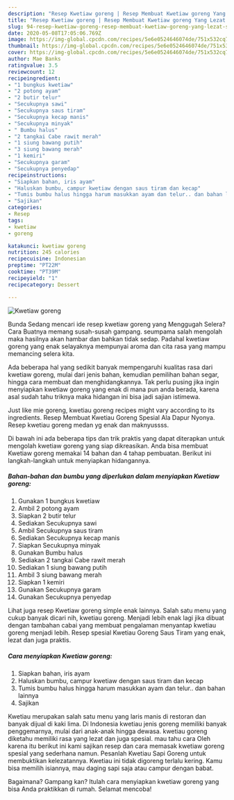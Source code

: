 ```yaml
---
description: "Resep Kwetiaw goreng | Resep Membuat Kwetiaw goreng Yang Lezat Sekali"
title: "Resep Kwetiaw goreng | Resep Membuat Kwetiaw goreng Yang Lezat Sekali"
slug: 94-resep-kwetiaw-goreng-resep-membuat-kwetiaw-goreng-yang-lezat-sekali
date: 2020-05-08T17:05:06.769Z
image: https://img-global.cpcdn.com/recipes/5e6e0524646074de/751x532cq70/kwetiaw-goreng-foto-resep-utama.jpg
thumbnail: https://img-global.cpcdn.com/recipes/5e6e0524646074de/751x532cq70/kwetiaw-goreng-foto-resep-utama.jpg
cover: https://img-global.cpcdn.com/recipes/5e6e0524646074de/751x532cq70/kwetiaw-goreng-foto-resep-utama.jpg
author: Mae Banks
ratingvalue: 3.5
reviewcount: 12
recipeingredient:
- "1 bungkus kwetiaw"
- "2 potong ayam"
- "2 butir telur"
- "Secukupnya sawi"
- "Secukupnya saus tiram"
- "Secukupnya kecap manis"
- "Secukupnya minyak"
- " Bumbu halus"
- "2 tangkai Cabe rawit merah"
- "1 siung bawang putih"
- "3 siung bawang merah"
- "1 kemiri"
- "Secukupnya garam"
- "Secukupnya penyedap"
recipeinstructions:
- "Siapkan bahan, iris ayam"
- "Haluskan bumbu, campur kwetiaw dengan saus tiram dan kecap"
- "Tumis bumbu halus hingga harum masukkan ayam dan telur.. dan bahan lainnya"
- "Sajikan"
categories:
- Resep
tags:
- kwetiaw
- goreng

katakunci: kwetiaw goreng 
nutrition: 245 calories
recipecuisine: Indonesian
preptime: "PT22M"
cooktime: "PT39M"
recipeyield: "1"
recipecategory: Dessert

---
```



![Kwetiaw goreng](https://img-global.cpcdn.com/recipes/5e6e0524646074de/751x532cq70/kwetiaw-goreng-foto-resep-utama.jpg)

Bunda Sedang mencari ide resep kwetiaw goreng yang Menggugah Selera? Cara Buatnya memang susah-susah gampang. seumpama salah mengolah maka hasilnya akan hambar dan bahkan tidak sedap. Padahal kwetiaw goreng yang enak selayaknya mempunyai aroma dan cita rasa yang mampu memancing selera kita.

Ada beberapa hal yang sedikit banyak mempengaruhi kualitas rasa dari kwetiaw goreng, mulai dari jenis bahan, kemudian pemilihan bahan segar, hingga cara membuat dan menghidangkannya. Tak perlu pusing jika ingin menyiapkan kwetiaw goreng yang enak di mana pun anda berada, karena asal sudah tahu triknya maka hidangan ini bisa jadi sajian istimewa.

Just like mie goreng, kwetiau goreng recipes might vary according to its ingredients. Resep Membuat Kwetiau Goreng Spesial Ala Dapur Nyonya. Resep kwetiau goreng medan yg enak dan maknyussss.


Di bawah ini ada beberapa tips dan trik praktis yang dapat diterapkan untuk mengolah kwetiaw goreng yang siap dikreasikan. Anda bisa membuat Kwetiaw goreng memakai 14 bahan dan 4 tahap pembuatan. Berikut ini langkah-langkah untuk menyiapkan hidangannya.

<!--inarticleads1-->

##### Bahan-bahan dan bumbu yang diperlukan dalam menyiapkan Kwetiaw goreng:

1. Gunakan 1 bungkus kwetiaw
1. Ambil 2 potong ayam
1. Siapkan 2 butir telur
1. Sediakan Secukupnya sawi
1. Ambil Secukupnya saus tiram
1. Sediakan Secukupnya kecap manis
1. Siapkan Secukupnya minyak
1. Gunakan  Bumbu halus
1. Sediakan 2 tangkai Cabe rawit merah
1. Sediakan 1 siung bawang putih
1. Ambil 3 siung bawang merah
1. Siapkan 1 kemiri
1. Gunakan Secukupnya garam
1. Gunakan Secukupnya penyedap


Lihat juga resep Kwetiaw goreng simple enak lainnya. Salah satu menu yang cukup banyak dicari nih, kwetiau goreng. Menjadi lebih enak lagi jika dibuat dengan tambahan cabai yang membuat pengalaman menyantap kwetiau goreng menjadi lebih. Resep spesial Kwetiau Goreng Saus Tiram yang enak, lezat dan juga praktis. 

<!--inarticleads2-->

##### Cara menyiapkan Kwetiaw goreng:

1. Siapkan bahan, iris ayam
1. Haluskan bumbu, campur kwetiaw dengan saus tiram dan kecap
1. Tumis bumbu halus hingga harum masukkan ayam dan telur.. dan bahan lainnya
1. Sajikan


Kwetiau merupakan salah satu menu yang laris manis di restoran dan banyak dijual di kaki lima. Di Indonesia kwetiau jenis goreng memiliki banyak penggemarnya, mulai dari anak-anak hingga dewasa. kwetiau goreng diketahu memiliki rasa yang lezat dan juga spesial. mau tahu cara Oleh karena itu berikut ini kami sajikan resep dan cara memasak kwetiaw goreng spesial yang sederhana namun. Pesanlah Kwetiau Sapi Goreng untuk membuktikan kelezatannya. Kwetiau ini tidak digoreng terlalu kering. Kamu bisa memilih isiannya, mau daging sapi saja atau campur dengan babat. 

Bagaimana? Gampang kan? Itulah cara menyiapkan kwetiaw goreng yang bisa Anda praktikkan di rumah. Selamat mencoba!
